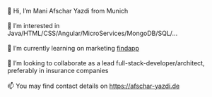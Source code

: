 👋 Hi, I’m Mani Afschar Yazdi from Munich<br /><br />
👀 I’m interested in Java/HTML/CSS/Angular/MicroServices/MongoDB/SQL/...<br /><br />
🌱 I’m currently learning on marketing <a href="https://findapp.online" target="_blank">findapp</a><br /><br />
💞️ I’m looking to collaborate as a lead full-stack-developer/architect, preferably in insurance companies<br /><br />
📫 You may find contact details on <a href="https://afschar-yazdi.de" target="_blank">https://afschar-yazdi.de</a>

<!---
maniafschar/maniafschar is a ✨ special ✨ repository because its `README.md` (this file) appears on your GitHub profile.
You can click the Preview link to take a look at your changes.
--->
